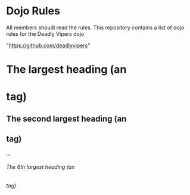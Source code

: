 Dojo Rules
==========
All members shoudl read the rules.
This repository contains a list of dojo rules for the Deadly Vipers dojo

"https://github.com/deadlyvipers"

# The largest heading (an <h1> tag)
## The second largest heading (an <h2> tag)
…
###### The 6th largest heading (an <h6> tag)

